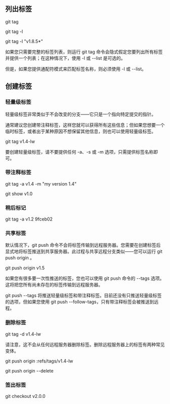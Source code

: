 ## 列出标签

git tag

git tag -l

git tag -l "v1.8.5*"

如果您只需要完整的标签列表，则运行 git tag 命令会隐式假定您要列出所有标签并提供一个列表；在这种情况下，使用 -l 或 --list 是可选的。

但是，如果您提供通配符模式来匹配标签名称，则必须使用 -l 或 --list。

## 创建标签

### 轻量级标签

轻量级标签非常类似于不会改变的分支——它只是一个指向特定提交的指针。

通常建议您创建带注释标签，这样您就可以获得所有这些信息；但如果您想要一个临时标签，或者出于某种原因不想保留其他信息，则也可以使用轻量级标签。

git tag v1.4-lw

要创建轻量级标签，请不要提供任何 -a、-s 或 -m 选项，只需提供标签名称即可。

### 带注释标签

git tag -a v1.4 -m "my version 1.4"

git show v1.0


### 稍后标记

git tag -a v1.2 9fceb02

### 共享标签

默认情况下，git push 命令不会将标签传输到远程服务器。您需要在创建标签后显式地将标签推送到共享服务器。此过程与共享远程分支类似——您可以运行 git push origin 。

git push origin v1.5

如果您有很多要一次性推送的标签，您也可以使用 git push 命令的 --tags 选项。这将把您所有尚未存在的标签传输到远程服务器。

git push --tags 将推送轻量级标签和带注释标签。目前还没有只推送轻量级标签的选项，但如果您使用 git push  --follow-tags，只有带注释标签会被推送到远程。

### 删除标签

git tag -d v1.4-lw

请注意，这不会从任何远程服务器删除标签。删除远程服务器上的标签有两种常见变体。

git push origin :refs/tags/v1.4-lw

git push origin --delete <tagname>

### 签出标签

git checkout v2.0.0